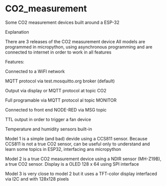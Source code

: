 # CO2_measurement
Some CO2 measurement devices built around a ESP-32

Explanation

There are 3 releases of the CO2 measurement device
All models are programmed in micropython, using asynchronous programming and are connected to internet in order to work in all features

Features:

Connected to a WiFI network

MQTT protocol via test.mosquitto.org broker (default)

Output via display or MQTT protocol at topic CO2

Full programable via MQTT protocol al topic MONITOR

Connected to front end NODE-RED via MSG topic 

TTL output in order to trigger a fan device 

Temperature and humidity sensors built-in

Model 1 is a simple (and bad) devide using a CCS811 sensor. Because CCS811 is not a true CO2 sensor, can be useful only to understand and learn some topics in ESP32, interfacing ans micropython

Model 2 is a true CO2 measurement device using a NDIR sensor (MH-Z19B), a true CO2 sensor. Display is a OLED 128 x 64 using SPI interface

Model 3 is very close to model 2 but it uses a TFT-color display interfaced via I2C and with 128x128 pixels
